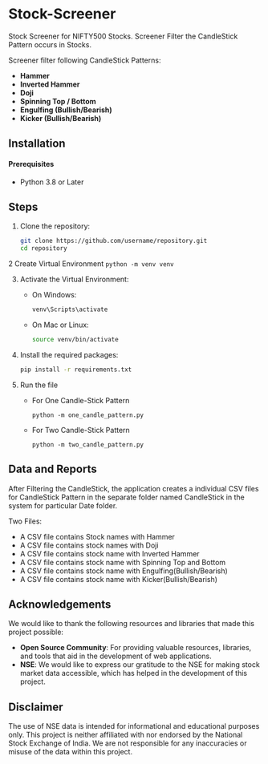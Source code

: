 # Stock-Screener
Stock Screener for NIFTY500 Stocks. Screener Filter the CandleStick Pattern occurs in Stocks.

Screener filter following CandleStick Patterns:
* **Hammer**
* **Inverted Hammer**
* **Doji**
* **Spinning Top / Bottom**
* **Engulfing (Bullish/Bearish)**
* **Kicker (Bullish/Bearish)**

## Installation

#### Prerequisites
* Python 3.8 or Later

## Steps

1. Clone the repository:
    ```bash
    git clone https://github.com/username/repository.git
    cd repository
    ```

2 Create Virtual Environment
    ```
    python -m venv venv
    ```

3. Activate the Virtual Environment:

    * On Windows:

        ```bash
        venv\Scripts\activate
        ```

    * On Mac or Linux:

        ```bash
        source venv/bin/activate
        ```

4. Install the required packages:

    ```bash
    pip install -r requirements.txt
    ```

5. Run the file
    * For One Candle-Stick Pattern
        ```
        python -m one_candle_pattern.py
        ```
    * For Two Candle-Stick Pattern
        ```
        python -m two_candle_pattern.py
        ```

## Data and Reports

After Filtering the CandleStick, the application creates a individual CSV files for CandleStick Pattern in the separate folder named CandleStick in the system for particular Date folder.

Two Files:
 - A CSV file contains Stock names with Hammer
 - A CSV file contains stock names with Doji
 - A CSV file contains stock name with Inverted Hammer
 - A CSV file contains stock name with Spinning Top and Bottom
 - A CSV file contains stock name with Engulfing(Bullish/Bearish)
 - A CSV file contains stock name with Kicker(Bullish/Bearish)

## Acknowledgements

We would like to thank the following resources and libraries that made this project possible:

* **Open Source Community**: For providing valuable resources, libraries, and tools that aid in the development of web applications.
* **NSE**: We would like to express our gratitude to the NSE for making stock market data accessible, which has helped in the development of this project.


## Disclaimer
The use of NSE data is intended for informational and educational purposes only. This project is neither affiliated with nor endorsed by the National Stock Exchange of India. We are not responsible for any inaccuracies or misuse of the data within this project.

